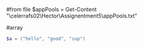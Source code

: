 

#from file
$appPools = Get-Content  "\\celerrafs02\Hector\Assignentment5\appPools.txt"

#array
 ```powershell
 $a = ("hello", "good", "sup")
 ```